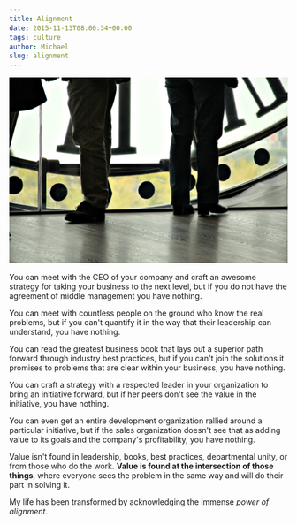 ```yaml
---
title: Alignment
date: 2015-11-13T08:00:34+00:00
tags: culture
author: Michael
slug: alignment
---
```

<div class="full-width">
  <img src="/images/feature-alignment.jpg" alt="Alignment" />
</div>

You can meet with the CEO of your company and craft an awesome strategy for taking your business to the next level, but if you do not have the agreement of middle management you have nothing.

You can meet with countless people on the ground who know the real problems, but if you can't quantify it in the way that their leadership can understand, you have nothing.

You can read the greatest business book that lays out a superior path forward through industry best practices, but if you can't join the solutions it promises to problems that are clear within your business, you have nothing.

You can craft a strategy with a respected leader in your organization to bring an initiative forward, but if her peers don't see the value in the initiative, you have nothing.

You can even get an entire development organization rallied around a particular initiative, but if the sales organization doesn't see that as adding value to its goals and the company's profitability, you have nothing.

Value isn't found in leadership, books, best practices, departmental unity, or from those who do the work. **Value is found at the intersection of those things**, where everyone sees the problem in the same way and will do their part in solving it.

My life has been transformed by acknowledging the immense _power of alignment_.